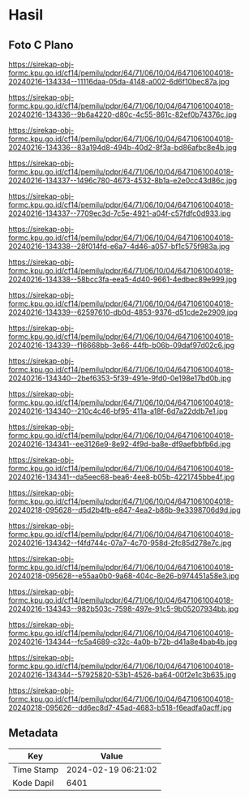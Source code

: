 # Hasil

## Foto C Plano

https://sirekap-obj-formc.kpu.go.id/cf14/pemilu/pdpr/64/71/06/10/04/6471061004018-20240216-134334--11116daa-05da-4148-a002-6d6f10bec87a.jpg

https://sirekap-obj-formc.kpu.go.id/cf14/pemilu/pdpr/64/71/06/10/04/6471061004018-20240216-134336--9b6a4220-d80c-4c55-861c-82ef0b74376c.jpg

https://sirekap-obj-formc.kpu.go.id/cf14/pemilu/pdpr/64/71/06/10/04/6471061004018-20240216-134336--83a194d8-494b-40d2-8f3a-bd86afbc8e4b.jpg

https://sirekap-obj-formc.kpu.go.id/cf14/pemilu/pdpr/64/71/06/10/04/6471061004018-20240216-134337--1496c780-4673-4532-8b1a-e2e0cc43d86c.jpg

https://sirekap-obj-formc.kpu.go.id/cf14/pemilu/pdpr/64/71/06/10/04/6471061004018-20240216-134337--7709ec3d-7c5e-4921-a04f-c57fdfc0d933.jpg

https://sirekap-obj-formc.kpu.go.id/cf14/pemilu/pdpr/64/71/06/10/04/6471061004018-20240216-134338--28f014fd-e6a7-4d46-a057-bf1c575f983a.jpg

https://sirekap-obj-formc.kpu.go.id/cf14/pemilu/pdpr/64/71/06/10/04/6471061004018-20240216-134338--58bcc3fa-eea5-4d40-9661-4edbec89e999.jpg

https://sirekap-obj-formc.kpu.go.id/cf14/pemilu/pdpr/64/71/06/10/04/6471061004018-20240216-134339--62597610-db0d-4853-9376-d51cde2e2909.jpg

https://sirekap-obj-formc.kpu.go.id/cf14/pemilu/pdpr/64/71/06/10/04/6471061004018-20240216-134339--f16668bb-3e66-44fb-b06b-09daf97d02c6.jpg

https://sirekap-obj-formc.kpu.go.id/cf14/pemilu/pdpr/64/71/06/10/04/6471061004018-20240216-134340--2bef6353-5f39-491e-9fd0-0e198e17bd0b.jpg

https://sirekap-obj-formc.kpu.go.id/cf14/pemilu/pdpr/64/71/06/10/04/6471061004018-20240216-134340--210c4c46-bf95-411a-a18f-6d7a22ddb7e1.jpg

https://sirekap-obj-formc.kpu.go.id/cf14/pemilu/pdpr/64/71/06/10/04/6471061004018-20240216-134341--ee3126e9-8e92-4f9d-ba8e-df9aefbbfb6d.jpg

https://sirekap-obj-formc.kpu.go.id/cf14/pemilu/pdpr/64/71/06/10/04/6471061004018-20240216-134341--da5eec68-bea6-4ee8-b05b-4221745bbe4f.jpg

https://sirekap-obj-formc.kpu.go.id/cf14/pemilu/pdpr/64/71/06/10/04/6471061004018-20240218-095628--d5d2b4fb-e847-4ea2-b86b-9e3398706d9d.jpg

https://sirekap-obj-formc.kpu.go.id/cf14/pemilu/pdpr/64/71/06/10/04/6471061004018-20240216-134342--f4fd744c-07a7-4c70-958d-2fc85d278e7c.jpg

https://sirekap-obj-formc.kpu.go.id/cf14/pemilu/pdpr/64/71/06/10/04/6471061004018-20240218-095628--e55aa0b0-9a68-404c-8e26-b974451a58e3.jpg

https://sirekap-obj-formc.kpu.go.id/cf14/pemilu/pdpr/64/71/06/10/04/6471061004018-20240216-134343--982b503c-7598-497e-91c5-9b05207934bb.jpg

https://sirekap-obj-formc.kpu.go.id/cf14/pemilu/pdpr/64/71/06/10/04/6471061004018-20240216-134344--fc5a4689-c32c-4a0b-b72b-d41a8e4bab4b.jpg

https://sirekap-obj-formc.kpu.go.id/cf14/pemilu/pdpr/64/71/06/10/04/6471061004018-20240216-134344--57925820-53b1-4526-ba64-00f2e1c3b635.jpg

https://sirekap-obj-formc.kpu.go.id/cf14/pemilu/pdpr/64/71/06/10/04/6471061004018-20240218-095626--dd6ec8d7-45ad-4683-b518-f6eadfa0acff.jpg


## Metadata

| Key        | Value               |
| ---------- | ------------------- |
| Time Stamp | 2024-02-19 06:21:02 |
| Kode Dapil | 6401                |



